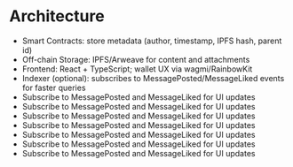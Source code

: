 # Architecture

- Smart Contracts: store metadata (author, timestamp, IPFS hash, parent id)
- Off-chain Storage: IPFS/Arweave for content and attachments
- Frontend: React + TypeScript; wallet UX via wagmi/RainbowKit
- Indexer (optional): subscribes to MessagePosted/MessageLiked events for faster queries
- Subscribe to MessagePosted and MessageLiked for UI updates
- Subscribe to MessagePosted and MessageLiked for UI updates
- Subscribe to MessagePosted and MessageLiked for UI updates
- Subscribe to MessagePosted and MessageLiked for UI updates
- Subscribe to MessagePosted and MessageLiked for UI updates
- Subscribe to MessagePosted and MessageLiked for UI updates
- Subscribe to MessagePosted and MessageLiked for UI updates
